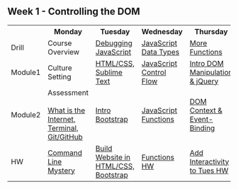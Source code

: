 ## Week 1 - Controlling the DOM

<table>
  <tr>
    <th></th>
    <th>Monday</th>
    <th>Tuesday</th>
    <th>Wednesday</th>
    <th>Thursday</th>
    <th>Friday</th>
  </tr>
  <tr>
    <td>Drill</td>
    <td>Course Overview</td>
    <td><a href="day-02/drill">Debugging JavaScript</a></td>
    <td><a href="day-03/drill">JavaScript Data Types</a></td>
    <td><a href="day-04/drill">More Functions</a></td>
    <td>Assessment</td>
  </tr>
  <tr>
    <td>Module1</td>
    <td>Culture Setting</td>
    <td><a href="day-02/module-01">HTML/CSS, Sublime Text</a></td>
    <td><a href="day-03/module-01">JavaScript Control Flow</a></td>
    <td><a href="day-04/module-01">Intro DOM Manipulation & jQuery</a></td>
    <td>Review</td>
  </tr>
  <tr>
    <td>Module2</td>
    <td>
      Assessment<br><br>
      <a href="day-01/module-02">What is the Internet, Terminal, Git/GitHub</a>
    </td>
    <td><a href="day-02/module-02">Intro Bootstrap</a></td>
    <td><a href="day-03/module-02">JavaScript Functions</a></td>
    <td><a href="day-04/module-02">DOM Context & Event-Binding</a></td>
    <td>Intro <a href="https://github.com/sf-wdi-24/tic-tac-toe" target="_blank">Weekend Lab (Tic Tac Toe)</a></td>
  </tr>
  <tr>
    <td>HW</td>
    <td><a href="https://github.com/sf-wdi-24/command-line-mystery" target="_blank">Command Line Mystery</a></td>
    <td><a href="https://github.com/sf-wdi-24/site-recreation" target="_blank">Build Website in HTML/CSS, Bootstrap</a></td>
    <td><a href="https://github.com/sf-wdi-24/functions-challenges" target="_blank">Functions HW</a></td>
    <td><a href="https://github.com/sf-wdi-24/site-recreation-interactive" target="_blank">Add Interactivity to Tues HW</a></td>
    <td><a href="https://github.com/sf-wdi-24/tic-tac-toe" target="_blank">Weekend Lab (Tic Tac Toe)</a></td>
  </tr>
</table>
